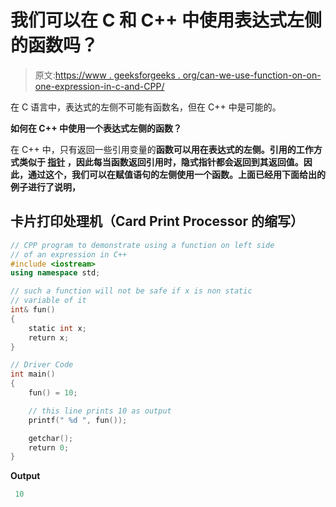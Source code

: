 # 我们可以在 C 和 C++ 中使用表达式左侧的函数吗？

> 原文:[https://www . geeksforgeeks . org/can-we-use-function-on-on-one-expression-in-c-and-CPP/](https://www.geeksforgeeks.org/can-we-use-function-on-left-side-of-an-expression-in-c-and-cpp/)

在 C 语言中，表达式的左侧不可能有函数名，但在 C++ 中是可能的。

**如何在 C++ 中使用一个表达式左侧的函数？**

在 C++ 中，只有返回一些引用变量的**函数可以用在表达式的左侧。引用的工作方式类似于 [**指针**](https://www.geeksforgeeks.org/pointers-in-c-and-c-set-1-introduction-arithmetic-and-array/) ，因此每当函数返回引用时，隐式指针都会返回到其返回值。因此，通过这个，我们可以在赋值语句的左侧使用一个函数。上面已经用下面给出的例子进行了说明，**

## 卡片打印处理机（Card Print Processor 的缩写）

```cpp
// CPP program to demonstrate using a function on left side
// of an expression in C++
#include <iostream>
using namespace std;

// such a function will not be safe if x is non static
// variable of it
int& fun()
{
    static int x;
    return x;
}

// Driver Code
int main()
{
    fun() = 10;

    // this line prints 10 as output
    printf(" %d ", fun());

    getchar();
    return 0;
}
```

**Output**

```cpp
 10 
```